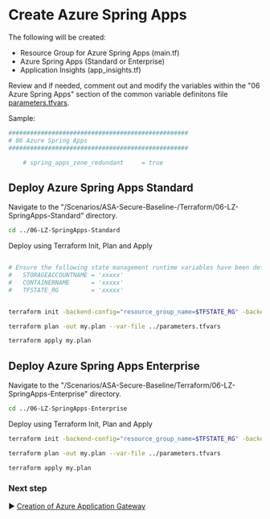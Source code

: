 # Create Azure Spring Apps

The following will be created:
* Resource Group for Azure Spring Apps (main.tf)
* Azure Spring Apps (Standard or Enterprise)
* Application Insights (app_insights.tf)


Review and if needed, comment out and modify the variables within the "06 Azure Spring Apps" section of the common variable definitons file [parameters.tfvars](./parameters.tfvars). 

Sample:

```bash
##################################################
# 06 Azure Spring Apps
##################################################

    # spring_apps_zone_redundant     = true


```

## Deploy Azure Spring Apps Standard

Navigate to the "/Scenarios/ASA-Secure-Baseline-/Terraform/06-LZ-SpringApps-Standard" directory. 

```bash
cd ../06-LZ-SpringApps-Standard
```

Deploy using Terraform Init, Plan and Apply

```bash

# Ensure the following state management runtime variables have been defined:
#   STORAGEACCOUNTNAME = 'xxxxx'
#   CONTAINERNAME      = 'xxxxx'
#   TFSTATE_RG         = 'xxxxx'


terraform init -backend-config="resource_group_name=$TFSTATE_RG" -backend-config="storage_account_name=$STORAGEACCOUNTNAME" -backend-config="container_name=$CONTAINERNAME"
```

```bash
terraform plan -out my.plan --var-file ../parameters.tfvars
```

```bash
terraform apply my.plan
```

## Deploy Azure Spring Apps Enterprise

Navigate to the "/Scenarios/ASA-Secure-Baseline/Terraform/06-LZ-SpringApps-Enterprise" directory. 

```bash
cd ../06-LZ-SpringApps-Enterprise
```

Deploy using Terraform Init, Plan and Apply

```bash
terraform init -backend-config="resource_group_name=$TFSTATE_RG" -backend-config="storage_account_name=$STORAGEACCOUNTNAME" -backend-config="container_name=$CONTAINERNAME"
```

```bash
terraform plan -out my.plan --var-file ../parameters.tfvars
```

```bash
terraform apply my.plan
```

### Next step

:arrow_forward: [Creation of Azure Application Gateway](./07-LZ-AppGateway.md)